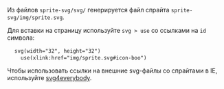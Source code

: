 Из файлов `sprite-svg/svg/` генерируется файл спрайта `sprite-svg/img/sprite.svg`.

Для вставки на страницу используйте <code>svg &gt; use</code> со ссылками на <code>id</code> символа:

<pre class="code">
  <code>svg(width="32", height="32")</code>
  <code>  use(xlink:href="img/sprite.svg#icon-boo")</code>
</pre>

<p class="alert alert--warning">Чтобы использовать ссылки на внешние svg-файлы со спрайтами в IE, используйте <a href="https://www.npmjs.com/package/svg4everybody">svg4everybody</a>.</p>

